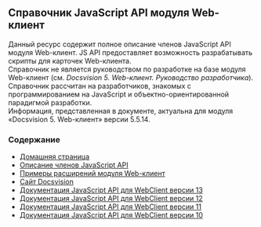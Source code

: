## Справочник JavaScript API модуля Web-клиент

Данный ресурс содержит полное описание членов JavaScript API модуля Web-клиент. JS API предоставляет возможность разрабатывать скрипты для карточек Web-клиента.<br/>
Справочник не является руководством по разработке на базе модуля Web-клиент (см. *Docsvision 5. Web-клиент. Руководство разработчика*).<br/>
Справочник рассчитан на разработчиков, знакомых с программированием на JavaScript и объектно-ориентированной парадигмой разработки.<br/>
Информация, представленная в документе, актуальна для модуля «Docsvision 5. Web-клиент» версии 5.5.14.

### Содержание
* [Домашняя страница](https://docsvision.com/docs/webclient/5.5.14/JsDocApi/index.html)
* [Описание членов JavaScript API](https://docsvision.com/docs/webclient/5.5.14/JsDocApi/globals.html)
* [Примеры расширений модуля Web-клиент](https://github.com/DocsVision/WebClient-Samples)
* [Сайт Docsvision](http://docsvision.com)
* [Документация JavaScript API для WebClient версии 13](https://docsvision.github.io/WebClient-JsDocApi/docs-webclient13/index.html)
* [Документация JavaScript API для WebClient версии 12](https://docsvision.github.io/WebClient-JsDocApi/docs-webclient12/index.html)
* [Документация JavaScript API для WebClient версии 11](https://docsvision.github.io/WebClient-JsDocApi/docs-webclient11/index.html)
* [Документация JavaScript API для WebClient версии 10](https://docsvision.github.io/WebClient-JsDocApi/docs-webclient10/index.html)